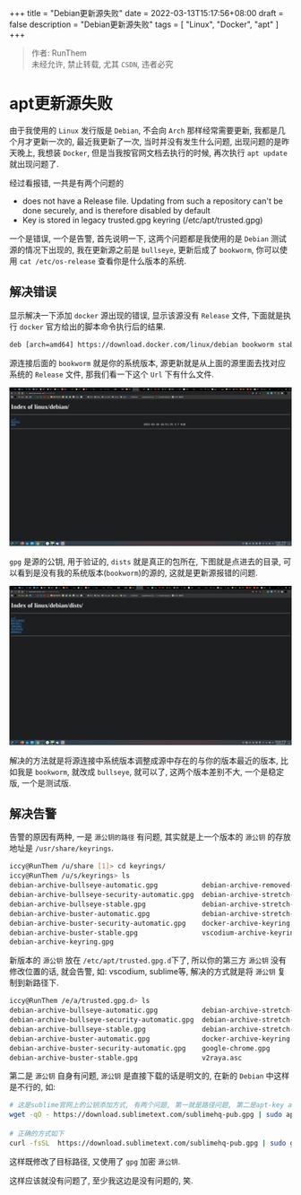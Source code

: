 +++
title = "Debian更新源失败"
date = 2022-03-13T15:17:56+08:00
draft = false
description = "Debian更新源失败"
tags = [
	"Linux",
	"Docker",
	"apt"
]
+++

> 作者: RunThem  
> 未经允许, 禁止转载, 尤其 `CSDN`, 违者必究

# apt更新源失败
由于我使用的 `Linux` 发行版是 `Debian`, 不会向 `Arch` 那样经常需要更新, 我都是几个月才更新一次的, 最近我更新了一次, 当时并没有发生什么问题, 出现问题的是昨天晚上, 我想装 `Docker`, 但是当我按官网文档去执行的时候, 再次执行 `apt update` 就出现问题了.

经过看报错, 一共是有两个问题的
 * does not have a Release file. Updating from such a repository can't be done securely, and is therefore disabled by default
 * Key is stored in legacy trusted.gpg keyring (/etc/apt/trusted.gpg)

一个是错误, 一个是告警, 首先说明一下, 这两个问题都是我使用的是 `Debian` 测试源的情况下出现的, 我在更新源之前是 `bullseye`, 更新后成了 `bookworm`, 你可以使用 `cat /etc/os-release` 查看你是什么版本的系统.

## 解决错误
显示解决一下添加 `docker` 源出现的错误, 显示该源没有 `Release` 文件, 下面就是执行 `docker` 官方给出的脚本命令执行后的结果.

```txt
deb [arch=amd64] https://download.docker.com/linux/debian bookworm stable
```

源连接后面的 `bookworm` 就是你的系统版本, 源更新就是从上面的源里面去找对应系统的 `Release` 文件, 那我们看一下这个 `Url` 下有什么文件.

![1.png](/images/debian-apt-update-error/1.png)

`gpg` 是源的公钥, 用于验证的, `dists` 就是真正的包所在, 下图就是点进去的目录, 可以看到是没有我的系统版本(`bookworm`)的源的, 这就是更新源报错的问题.

![2.png](/images/debian-apt-update-error/2.png)

解决的方法就是将源连接中系统版本调整成源中存在的与你的版本最近的版本, 比如我是 `bookworm`, 就改成 `bullseye`, 就可以了, 这两个版本差别不大, 一个是稳定版, 一个是测试版.

## 解决告警
告警的原因有两种, 一是 `源公钥的路径` 有问题, 其实就是上一个版本的 `源公钥` 的存放地址是 `/usr/share/keyrings`.

```sh
iccy@RunThem /u/share [1]> cd keyrings/
iccy@RunThem /u/s/keyrings> ls
debian-archive-bullseye-automatic.gpg           debian-archive-removed-keys.gpg
debian-archive-bullseye-security-automatic.gpg  debian-archive-stretch-automatic.gpg
debian-archive-bullseye-stable.gpg              debian-archive-stretch-security-automatic.gpg
debian-archive-buster-automatic.gpg             debian-archive-stretch-stable.gpg
debian-archive-buster-security-automatic.gpg    docker-archive-keyring.gpg
debian-archive-buster-stable.gpg                vscodium-archive-keyring.gpg
debian-archive-keyring.gpg
```

新版本的 `源公钥` 放在 `/etc/apt/trusted.gpg.d`下了, 所以你的第三方 `源公钥` 没有修改位置的话, 就会告警, 如: vscodium, sublime等, 解决的方式就是将 `源公钥` 复制到新路径下.

```sh
iccy@RunThem /e/a/trusted.gpg.d> ls
debian-archive-bullseye-automatic.gpg           debian-archive-stretch-automatic.gpg
debian-archive-bullseye-security-automatic.gpg  debian-archive-stretch-security-automatic.gpg
debian-archive-bullseye-stable.gpg              debian-archive-stretch-stable.gpg
debian-archive-buster-automatic.gpg             docker-archive-keyring.gpg
debian-archive-buster-security-automatic.gpg    google-chrome.gpg
debian-archive-buster-stable.gpg                v2raya.asc
```

第二是 `源公钥` 自身有问题, `源公钥` 是直接下载的话是明文的, 在新的 `Debian` 中这样是不行的, 如:

```sh
# 这是sublime官网上的公钥添加方式, 有两个问题, 第一就是路径问题, 第二是apt-key add -被废弃了
wget -qO - https://download.sublimetext.com/sublimehq-pub.gpg | sudo apt-key add -

# 正确的方式如下
curl -fsSL  https://download.sublimetext.com/sublimehq-pub.gpg | sudo gpg --dearmor -o /etc/apt/trusted.gpg.d/sublimehq-pub.gpg
```

这样既修改了目标路径, 又使用了 `gpg` 加密 `源公钥`.

这样应该就没有问题了, 至少我这边是没有问题的, 笑.
